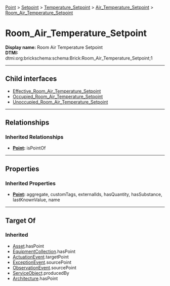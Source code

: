 [Point](../../../../Point.md) > [Setpoint](../../../Setpoint.md) > [Temperature_Setpoint](../../Temperature_Setpoint.md) > [Air_Temperature_Setpoint](../Air_Temperature_Setpoint.md) > [Room_Air_Temperature_Setpoint](#)
# Room_Air_Temperature_Setpoint

**Display name:** Room Air Temperature Setpoint<br />
**DTMI:** dtmi:org:brickschema:schema:Brick:Room_Air_Temperature_Setpoint;1

---

## Child interfaces
* [Effective_Room_Air_Temperature_Setpoint](Effective_Room_Air_Temperature_Setpoint.md)
* [Occupied_Room_Air_Temperature_Setpoint](Occupied_Room_Air_Temperature_Setpoint.md)
* [Unoccupied_Room_Air_Temperature_Setpoint](../Unoccupied_Air_Temperature_Setpoint/Unoccupied_Room_Air_Temperature_Setpoint.md)

---

## Relationships
### Inherited Relationships
* **[Point](../../../../Point.md):** isPointOf

---

## Properties
### Inherited Properties
* **[Point](../../../../Point.md):** aggregate, customTags, externalIds, hasQuantity, hasSubstance, lastKnownValue, name

---

## Target Of
### Inherited
* [Asset](../../../../../Asset/Asset.md).hasPoint
* [EquipmentCollection](../../../../../Collection/AssetCollection/EquipmentCollection/EquipmentCollection.md).hasPoint
* [ActuationEvent](../../../../../Event/PointEvent/ActuationEvent.md).targetPoint
* [ExceptionEvent](../../../../../Event/PointEvent/ExceptionEvent.md).sourcePoint
* [ObservationEvent](../../../../../Event/PointEvent/ObservationEvent.md).sourcePoint
* [ServiceObject](../../../../../Information/ServiceObject/ServiceObject.md).producedBy
* [Architecture](../../../../../Space/Architecture/Architecture.md).hasPoint

